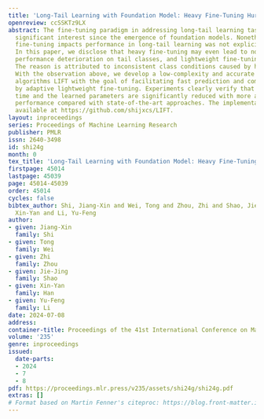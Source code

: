 ```yaml
---
title: 'Long-Tail Learning with Foundation Model: Heavy Fine-Tuning Hurts'
openreview: ccSSKTz9LX
abstract: The fine-tuning paradigm in addressing long-tail learning tasks has sparked
  significant interest since the emergence of foundation models. Nonetheless, how
  fine-tuning impacts performance in long-tail learning was not explicitly quantified.
  In this paper, we disclose that heavy fine-tuning may even lead to non-negligible
  performance deterioration on tail classes, and lightweight fine-tuning is more effective.
  The reason is attributed to inconsistent class conditions caused by heavy fine-tuning.
  With the observation above, we develop a low-complexity and accurate long-tail learning
  algorithms LIFT with the goal of facilitating fast prediction and compact models
  by adaptive lightweight fine-tuning. Experiments clearly verify that both the training
  time and the learned parameters are significantly reduced with more accurate predictive
  performance compared with state-of-the-art approaches. The implementation code is
  available at https://github.com/shijxcs/LIFT.
layout: inproceedings
series: Proceedings of Machine Learning Research
publisher: PMLR
issn: 2640-3498
id: shi24g
month: 0
tex_title: 'Long-Tail Learning with Foundation Model: Heavy Fine-Tuning Hurts'
firstpage: 45014
lastpage: 45039
page: 45014-45039
order: 45014
cycles: false
bibtex_author: Shi, Jiang-Xin and Wei, Tong and Zhou, Zhi and Shao, Jie-Jing and Han,
  Xin-Yan and Li, Yu-Feng
author:
- given: Jiang-Xin
  family: Shi
- given: Tong
  family: Wei
- given: Zhi
  family: Zhou
- given: Jie-Jing
  family: Shao
- given: Xin-Yan
  family: Han
- given: Yu-Feng
  family: Li
date: 2024-07-08
address:
container-title: Proceedings of the 41st International Conference on Machine Learning
volume: '235'
genre: inproceedings
issued:
  date-parts:
  - 2024
  - 7
  - 8
pdf: https://proceedings.mlr.press/v235/assets/shi24g/shi24g.pdf
extras: []
# Format based on Martin Fenner's citeproc: https://blog.front-matter.io/posts/citeproc-yaml-for-bibliographies/
---
```

